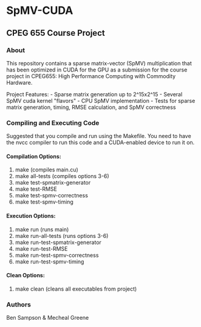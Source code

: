 # SpMV-CUDA

## CPEG 655 Course Project

### About
This repository contains a sparse matrix-vector (SpMV) multiplication
that has been optimized in CUDA for the GPU as a submission for
the course project in CPEG655: High Performance Computing with
Commodity Hardware.

Project Features:
        - Sparse matrix generation up to 2^15x2^15
        - Several SpMV cuda kernel "flavors"
        - CPU SpMV implementation
        - Tests for sparse matrix generation, timing, RMSE
          calculation, and SpMV correctness

### Compiling and Executing Code
Suggested that you compile and run using the Makefile. You
need to have the nvcc compiler to run this code and a 
CUDA-enabled device to run it on.

#### Compilation Options:
1. make (compiles main.cu)
2. make all-tests (compiles options 3-6)
3. make test-spmatrix-generator
4. make test-RMSE
5. make test-spmv-correctness
6. make test-spmv-timing

#### Execution Options:
1. make run (runs main)
2. make run-all-tests (runs options 3-6)
3. make run-test-spmatrix-generator
4. make run-test-RMSE
5. make run-test-spmv-correctness
6. make run-test-spmv-timing

#### Clean Options:
1. make clean (cleans all executables from project)

### Authors
Ben Sampson & Mecheal Greene


